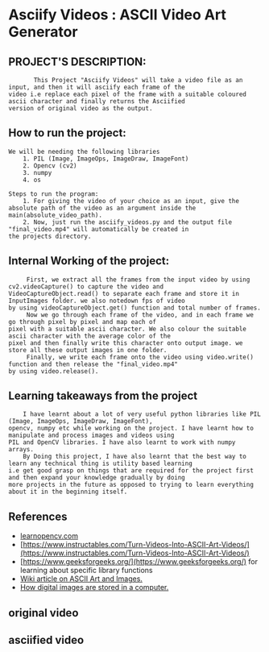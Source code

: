 **Asciify Videos : ASCII Video Art Generator**
===


## PROJECT'S DESCRIPTION: 
           This Project "Asciify Videos" will take a video file as an input, and then it will asciify each frame of the
    video i.e replace each pixel of the frame with a suitable coloured ascii character and finally returns the Asciified 
    version of original video as the output.


## How to run the project:
    We will be needing the following libraries
        1. PIL (Image, ImageOps, ImageDraw, ImageFont)
        2. Opencv (cv2)
        3. numpy 
        4. os

    Steps to run the program:
        1. For giving the video of your choice as an input, give the absolute path of the video as an argument inside the 
    main(absolute_video_path). 
        2. Now, just run the asciify_videos.py and the output file "final_video.mp4" will automatically be created in 
    the projects directory.

## Internal Working of the project:
         First, we extract all the frames from the input video by using cv2.videoCapture() to capture the video and 
    VideoCaptureObject.read() to separate each frame and store it in InputImages folder. we also notedown fps of video 
    by using videoCaptureObject.get() function and total number of frames.
         Now we go through each frame of the video, and in each frame we go through pixel by pixel and map each of 
    pixel with a suitable ascii character. We also colour the suitable ascii character with the average color of the 
    pixel and then finally write this character onto output image. we store all these output images in one folder.
         Finally, we write each frame onto the video using video.write() function and then release the "final_video.mp4" 
    by using video.release().

## Learning takeaways from the project
        I have learnt about a lot of very useful python libraries like PIL (Image, ImageOps, ImageDraw, ImageFont), 
    opencv, numpy etc while working on the project. I have learnt how to manipulate and process images and videos using 
    PIL and OpenCV libraries. I have also learnt to work with numpy arrays.
        By Doing this project, I have also learnt that the best way to learn any technical thing is utility based learning
    i.e get good grasp on things that are required for the project first and then expand your knowledge gradually by doing 
    more projects in the future as opposed to trying to learn everything about it in the beginning itself.
    
## References 

- [learnopencv.com](https://learnopencv.com/)
- [https://www.instructables.com/Turn-Videos-Into-ASCII-Art-Videos/](https://www.instructables.com/Turn-Videos-Into-ASCII-Art-Videos/)
- [https://www.geeksforgeeks.org/](https://www.geeksforgeeks.org/) for learning about specific library functions
- [Wiki article on ASCII Art and Images.](https://en.wikipedia.org/wiki/ASCII_art#Types_and_styles)
- [How digital images are stored in a computer.](https://alekya3.medium.com/how-images-are-stored-in-a-computer-f364d11b4e93)


**original video**
---





**asciified video**
---
